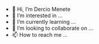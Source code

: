 - 👋 Hi, I’m Dercio Menete
- 👀 I’m interested in ...
- 🌱 I’m currently learning ...
- 💞️ I’m looking to collaborate on ...
- 📫 How to reach me ...

<!---
dmenete/dmenete is a ✨ special ✨ repository because its `README.md` (this file) appears on your GitHub profile.
You can click the Preview link to take a look at your changes.
--->
